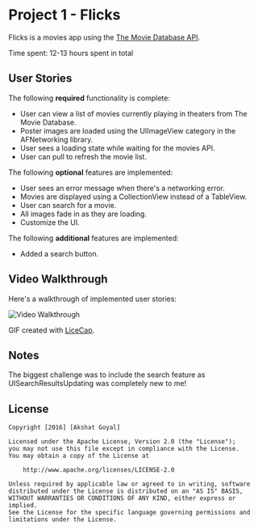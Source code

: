 # Project 1 - Flicks

Flicks is a movies app using the [The Movie Database API](http://docs.themoviedb.apiary.io/#).

Time spent: 12-13 hours spent in total

## User Stories

The following **required** functionality is complete:

-  User can view a list of movies currently playing in theaters from The Movie Database.
-  Poster images are loaded using the UIImageView category in the AFNetworking library.
-  User sees a loading state while waiting for the movies API.
-  User can pull to refresh the movie list.

The following **optional** features are implemented:

-  User sees an error message when there's a networking error.
-  Movies are displayed using a CollectionView instead of a TableView.
-  User can search for a movie.
-  All images fade in as they are loading.
-  Customize the UI.

The following **additional** features are implemented:

- Added a search button.

## Video Walkthrough 

Here's a walkthrough of implemented user stories:

<img src='http://i.imgur.com/qIgsA01.gifv' title='Video Walkthrough' width='' alt='Video Walkthrough' />

GIF created with [LiceCap](http://www.cockos.com/licecap/).

## Notes

The biggest challenge was to include the search feature as UISearchResultsUpdating was completely new to me! 

## License

    Copyright [2016] [Akshat Goyal]

    Licensed under the Apache License, Version 2.0 (the "License");
    you may not use this file except in compliance with the License.
    You may obtain a copy of the License at

        http://www.apache.org/licenses/LICENSE-2.0

    Unless required by applicable law or agreed to in writing, software
    distributed under the License is distributed on an "AS IS" BASIS,
    WITHOUT WARRANTIES OR CONDITIONS OF ANY KIND, either express or implied.
    See the License for the specific language governing permissions and
    limitations under the License.
